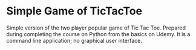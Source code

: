 # Simple Game of TicTacToe
Simple version of the two player popular game of Tic Tac Toe. Prepared during completing the course on Python from the basics on Udemy. It is a command line application; no graphical user interface.
